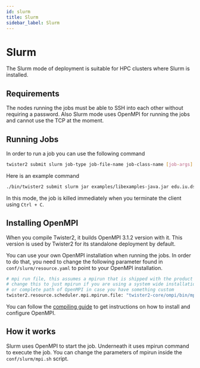 ```yaml
---
id: slurm
title: Slurm
sidebar_label: Slurm
---
```


# Slurm

The Slurm mode of deployment is suitable for HPC clusters where Slurm is installed.

## Requirements

The nodes running the jobs must be able to SSH into each other without requiring a password. Also 
Slurm mode uses OpenMPI for running the jobs and cannot use the TCP at the moment.

## Running Jobs

In order to run a job you can use the following command

```bash
twister2 submit slurm job-type job-file-name job-class-name [job-args]
```

Here is an example command

```bash
./bin/twister2 submit slurm jar examples/libexamples-java.jar edu.iu.dsc.tws.examples.basic.HelloWorld 8
```

In this mode, the job is killed immediately when you terminate the client using ```Ctrl + C```.

## Installing OpenMPI

When you compile Twister2, it builds OpenMPI 3.1.2 version with it. This version is
used by Twister2 for its standalone deployment by default.

You can use your own OpenMPI installation when running the jobs. In order to do that, you
need to change the following parameter found in ```conf/slurm/resource.yaml``` to point to your OpenMPI installation.

```bash
# mpi run file, this assumes a mpirun that is shipped with the product
# change this to just mpirun if you are using a system wide installation of OpenMPI
# or complete path of OpenMPI in case you have something custom
twister2.resource.scheduler.mpi.mpirun.file: "twister2-core/ompi/bin/mpirun"
```

You can follow the [compiling guide](../../compiling/compiling.md) to get instructions on how to install and configure OpenMPI.

## How it works

Slurm uses OpenMPI to start the job. Underneath it uses mpirun command to execute the job. You can change the parameters
of mpirun inside the ```conf/slurm/mpi.sh``` script.
